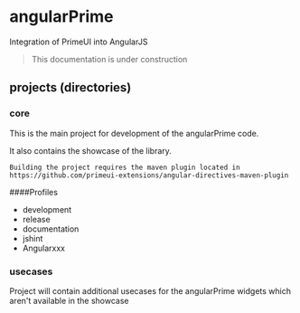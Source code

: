 angularPrime
============

Integration of PrimeUI into AngularJS


> This documentation is under construction

projects (directories)
------------------

### core
 This is the main project for development of the angularPrime code.

 It also contains the showcase of the library. 


 `Building the project requires the maven plugin located in https://github.com/primeui-extensions/angular-directives-maven-plugin`

####Profiles
- development
- release
- documentation
- jshint
- Angularxxx

### usecases
Project will contain additional usecases for the angularPrime widgets which aren't available in the showcase
